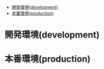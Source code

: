 - [開発環境(development)](#開発環境development)
- [本番環境(production)](#本番環境production)

# 開発環境(development)

# 本番環境(production)

